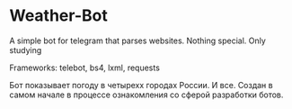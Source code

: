 # Weather-Bot
A simple bot for telegram that parses websites. Nothing special. Only studying

Frameworks: telebot, bs4, lxml, requests

Бот показывает погоду в четырехх городах России. И все. Создан в самом начале в процессе ознакомления со сферой разработки ботов.
